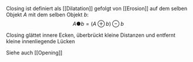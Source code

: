 Closing ist definiert als [[Dilatation]] gefolgt von [[Erosion]] auf dem selben Objekt $A$ mit dem selben Objekt $b$:
$$A ● b = (A \oplus b) \ominus b$$

Closing glättet innere Ecken, überbrückt kleine Distanzen und entfernt kleine innenliegende Lücken

Siehe auch [[Opening]]